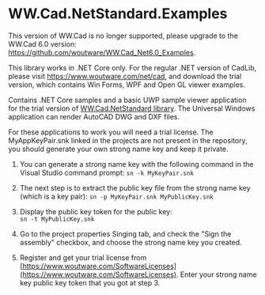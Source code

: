 # WW.Cad.NetStandard.Examples

This version of WW.Cad is no longer supported, please upgrade to the WW.Cad 6.0 version: https://github.com/woutware/WW.Cad_Net6.0_Examples.

This library works in .NET Core only. For the regular .NET version of CadLib, please visit https://www.woutware.com/net/cad, and download the trial version, which contains Win Forms, WPF and Open GL viewer examples.

Contains .NET Core samples and a basic UWP sample viewer application for the trial version of [WW.Cad.NetStandard library](https://www.woutware.com/ww.cad.netstandard). The Universal Windows application can render AutoCAD DWG and DXF files.

For these applications to work you will need a trial license.
The MyAppKeyPair.snk linked in the projects are not present in the repository, 
you should generate your own strong name key and keep it private.

1. You can generate a strong name key with the following command in the Visual Studio command prompt:
    ```sn -k MyKeyPair.snk```

1. The next step is to extract the public key file from the strong name key (which is a key pair):
    ```sn -p MyKeyPair.snk MyPublicKey.snk```

1. Display the public key token for the public key: 	
    ```sn -t MyPublicKey.snk```

1. Go to the project properties Singing tab, and check the "Sign the assembly" checkbox, 
   and choose the strong name key you created.

1. Register and get your trial license from [https://www.woutware.com/SoftwareLicenses](https://www.woutware.com/SoftwareLicenses).
   Enter your strong name key public key token that you got at step 3.
